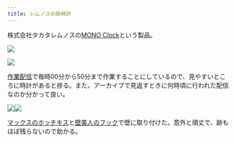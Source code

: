 ```yaml
---
title: レムノスの掛時計
---
```

株式会社タカタレムノスの[MONO Clock](https://www.amazon.co.jp/dp/B004UIT8BK)という製品。

![](https://lh6.googleusercontent.com/VmQGDzKmxgCnmv7QI1Di7i-21dXb6ClvovZ27oJzKb73LCxKWx5Flnt0hwYRr6WvnCnUiMS0RVmlZ1f_ccVo-igTNnoyPSNCkHQrhs1bWWdHMHvIAeu8MXfe9cECNZ_JumoQ0h_4DrxRFZ-lqmgdUQ)

![](https://lh5.googleusercontent.com/Mi_LDfcxei-s7Ie3BSJtyiAlBn4j0qVtzqvdminBmAkpVq1vc2qnwgyNDaYWMZ_SowsCxZrxeVf0Op_wzYkTJtSFhyq7CFYL20HGDEoMmGm4_cIuotR6V5uQ7lpZv9ebosdYI5RUnIyN0v5MGUeKbQ)

[作業配信](https://www.youtube.com/channel/UC5s-KpSDGzxWPWNv94PnJHw)で毎時00分から50分まで作業することにしているので、見やすいところに時計があると捗る。また、アーカイブで見返すときに何時頃に行われた配信なのか分かって良い。

![](https://lh4.googleusercontent.com/b2E-OOFuxQwWbdDaVrVNrN0CKmN_7-TSFcknzrLa62D_Quyi_WzYkHa9tFfJnTG5sVNoSABdhk39xml03xS80lgTzwYvYwTyb5l7eodmG0SGJJBArb2KvC8FODPsXDG2dACDwnNWkkDuR8qmFb_zFg)![](https://lh6.googleusercontent.com/8H27oE_3-gMW4QspS88Rp_y1kdk2KZC-mGm0O_T3Y4-3Pv5vFF7w11O0kk5O5xbwSsKDHuZX4NSSnNgnJFBCztFzObJl_EiwK6crmoamH-f68LpTP8FOtQblExvWqMm0X7fTMOqCSYMQzb0gHFNoNg)

[マックスのホッチキス](https://www.amazon.co.jp/dp/B000O9WRWG)と[壁美人のフック](https://www.amazon.co.jp/dp/B00CU78TDG)で壁に取り付けた。意外と頑丈で、跡もほぼ残らないので助かる。

